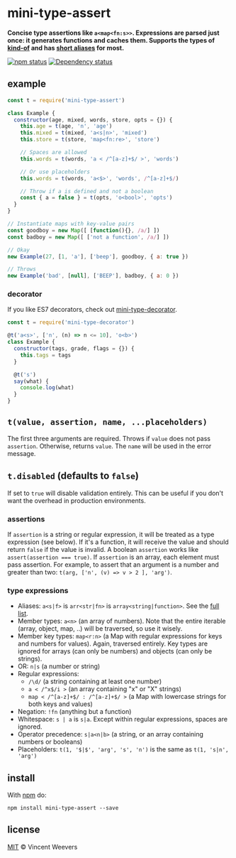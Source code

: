 # mini-type-assert

**Concise type assertions like `a<map<fn:s>>`. Expressions are parsed just once: it generates functions and caches them. Supports the types of [kind-of](https://github.com/jonschlinkert/kind-of) and has [short aliases](https://github.com/vweevers/node-mini-type-assert/blob/master/alias.js) for most.**

[![npm status](http://img.shields.io/npm/v/mini-type-assert.svg?style=flat-square)](https://www.npmjs.org/package/mini-type-assert) [![Dependency status](https://img.shields.io/david/vweevers/node-mini-type-assert.svg?style=flat-square)](https://david-dm.org/vweevers/node-mini-type-assert)

## example

```js
const t = require('mini-type-assert')

class Example {
  constructor(age, mixed, words, store, opts = {}) {
    this.age = t(age, 'n', 'age')
    this.mixed = t(mixed, 'a<s|n>', 'mixed')
    this.store = t(store, 'map<fn:re>', 'store')

    // Spaces are allowed
    this.words = t(words, 'a < /^[a-z]+$/ >', 'words')

    // Or use placeholders
    this.words = t(words, 'a<$>', 'words', /^[a-z]+$/)

    // Throw if a is defined and not a boolean
    const { a = false } = t(opts, 'o<bool>', 'opts')
  }
}

// Instantiate maps with key-value pairs
const goodboy = new Map([ [function(){}, /a/] ])
const badboy = new Map([ ['not a function', /a/] ])

// Okay
new Example(27, [1, 'a'], ['beep'], goodboy, { a: true })

// Throws
new Example('bad', [null], ['BEEP'], badboy, { a: 0 })
```

### decorator

If you like ES7 decorators, check out [mini-type-decorator](https://github.com/vweevers/mini-type-decorator).

```js
const t = require('mini-type-decorator')

@t('a<s>', ['n', (n) => n <= 10], 'o<b>')
class Example {
  constructor(tags, grade, flags = {}) {
    this.tags = tags
  }

  @t('s')
  say(what) {
    console.log(what)
  }
}
```

## `t(value, assertion, name, ...placeholders)`

The first three arguments are required. Throws if `value` does not pass `assertion`. Otherwise, returns `value`. The `name` will be used in the error message.

## `t.disabled` (defaults to `false`)
If set to `true` will disable validation entirely. This can be useful if you don't want the overhead in production environments.

### assertions

If `assertion` is a string or regular expression, it will be treated as a type expression (see below). If it's a function, it will receive the value and should return `false` if the value is invalid. A boolean `assertion` works like `assert(assertion === true)`. If `assertion` is an array, each element must pass assertion. For example, to assert that an argument is a number and greater than two: `t(arg, ['n', (v) => v > 2 ], 'arg')`.

### type expressions

- Aliases: `a<s|f>` is `arr<str|fn>` is `array<string|function>`. See the [full list](https://github.com/vweevers/node-mini-type-assert/blob/master/alias.js).
- Member types: `a<n>` (an array of numbers). Note that the entire iterable (array, object, map, ..) will be traversed, so use it wisely.
- Member key types: `map<r:n>` (a Map with regular expressions for keys and numbers for values). Again, traversed entirely. Key types are ignored for arrays (can only be numbers) and objects (can only be strings).
- OR: `n|s` (a number or string)
- Regular expressions:
  - `/\d/` (a string containing at least one number)
  - `a < /^x$/i >` (an array containing "x" or "X" strings)
  - `map < /^[a-z]+$/ : /^[a-z]+$/ >` (a Map with lowercase strings for both keys and values)
- Negation: `!fn` (anything but a function)
- Whitespace: `s | a` is `s|a`. Except within regular expressions, spaces are ignored.
- Operator precedence: `s|a<n|b>` (a string, or an array containing numbers or booleans)
- Placeholders: `t(1, '$|$', 'arg', 's', 'n')` is the same as `t(1, 's|n', 'arg')`

## install

With [npm](https://npmjs.org) do:

```
npm install mini-type-assert --save
```

## license

[MIT](http://opensource.org/licenses/MIT) © Vincent Weevers
